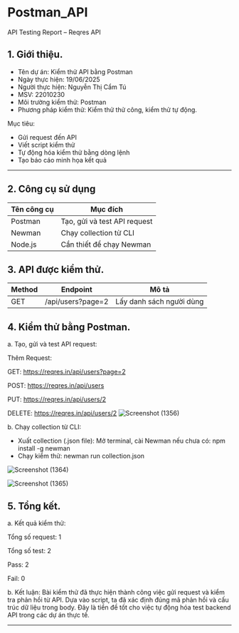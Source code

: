 # Postman_API

API Testing Report – Reqres API

## 1. Giới thiệu.

- Tên dự án: Kiểm thử API bằng Postman
- Ngày thực hiện: 19/06/2025
- Người thực hiện: Nguyễn Thị Cẩm Tú
- MSV: 22010230
- Môi trường  kiểm thử: Postman
- Phương pháp kiểm thử: Kiểm thử thử công, kiểm thử tự động.

Mục tiêu:
- Gửi request đến API
- Viết script kiểm thử
- Tự động hóa kiểm thử bằng dòng lệnh
- Tạo báo cáo minh họa kết quả

---

## 2. Công cụ sử dụng

| Tên công cụ | Mục đích                         |
|-------------|----------------------------------|
| Postman     | Tạo, gửi và test API request     |
| Newman      | Chạy collection từ CLI           |
| Node.js     | Cần thiết để chạy Newman         |

## 3. API được kiểm thử.

| Method | Endpoint                       | Mô tả                        |
|--------|--------------------------------|------------------------------|
| GET    | /api/users?page=2             | Lấy danh sách người dùng     |

## 4. Kiểm thử bằng Postman.

a. Tạo, gửi và test API request:

Thêm Request:

GET: https://reqres.in/api/users?page=2

POST: https://reqres.in/api/users

PUT: https://reqres.in/api/users/2

DELETE: https://reqres.in/api/users/2
![Screenshot (1356)](https://github.com/user-attachments/assets/3e436620-604d-49fc-ba4b-2d6747e04bc7)

b. Chạy collection từ CLI:

- Xuất collection (.json file): Mở terminal, cài Newman nếu chưa có:
npm install -g newman
- Chạy kiểm thử:
newman run collection.json

![Screenshot (1364)](https://github.com/user-attachments/assets/d5885092-2748-4efe-b15b-8610102750ed)

![Screenshot (1365)](https://github.com/user-attachments/assets/a9071c9a-426a-4ef3-b487-716dfebb0ce8)

## 5. Tổng kết.

a. Kết quả kiểm thử:

Tổng số request: 1

Tổng số test: 2	

Pass: 2	

Fail: 0 

b. Kết luận: 
Bài kiểm thử đã thực hiện thành công việc gửi request và kiểm tra phản hồi từ API. Dựa vào script, ta đã xác định đúng mã phản hồi và cấu trúc dữ liệu trong body. Đây là tiền đề tốt cho việc tự động hóa test backend API trong các dự án thực tế.


---
